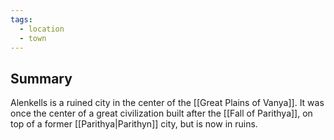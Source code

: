 ```yaml
---
tags:
  - location
  - town
---
```

## Summary

Alenkells is a ruined city in the center of the [[Great Plains of Vanya]]. It was once the center of a great civilization built after the [[Fall of Parithya]], on top of a former [[Parithya|Parithyn]] city, but is now in ruins.